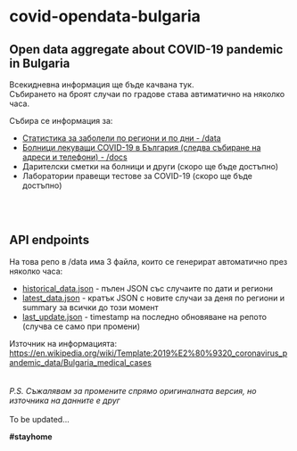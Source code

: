 # covid-opendata-bulgaria
Open data aggregate about COVID-19 pandemic in Bulgaria
---

Всекидневна информация ще бъде качвана тук.\
Събирането на броят случаи по градове става автиматично на няколко часа.
<br>

Събира се информация за:
* [Статистика за заболели по региони и по дни - /data](/data "API endpoint")
* [Болници лекуващи COVID-19 в България (следва събиране на адреси и телефони) - /docs](/docs/%D0%A1%D0%BF%D0%B8%D1%81%D1%8A%D0%BA%20%D0%B1%D0%BE%D0%BB%D0%BD%D0%B8%D1%86%D0%B8%20COVID-19%20%D0%B2%20%D0%91%D1%8A%D0%BB%D0%B3%D0%B0%D1%80%D0%B8%D1%8F%20-%2027.03.2020%20revision%201.xlsx "Списък с болници")
* Дарителски сметки на болници и други (скоро ще бъде достъпно)
* Лаборатории правещи тестове за COVID-19 (скоро ще бъде достъпно)

<br><br>
## API endpoints
На това репо в /data има 3 файла, които се генерират автоматично през няколко часа:
* [historical_data.json](https://raw.githubusercontent.com/snify/covid-opendata-bulgaria/master/data/historical_data.json) - пълен JSON със случаите по дати и региони
* [latest_data.json](https://raw.githubusercontent.com/snify/covid-opendata-bulgaria/master/data/latest_data.json) - кратък JSON с новите случаи за деня по региони и summary за всички до този момент
* [last_update.json](https://raw.githubusercontent.com/snify/covid-opendata-bulgaria/master/data/last_update.json) - timestamp на последно обновяване на репото (случва се само при промени)

Източник на информацията: https://en.wikipedia.org/wiki/Template:2019%E2%80%9320_coronavirus_pandemic_data/Bulgaria_medical_cases
<br><br><br>
*P.S. Съжалявам за промените спрямо оригиналната версия, но източника на данните е друг*
<br><br>
To be updated...

**#stayhome**
